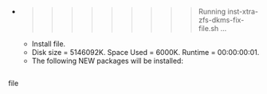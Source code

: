 * >>>>>>>>> Running inst-xtra-zfs-dkms-fix-file.sh ...
  * Install file.
  * Disk size = 5146092K. Space Used = 6000K. Runtime = 00:00:00:01.
  * The following NEW packages will be installed:
  ```bash
file
  ```

